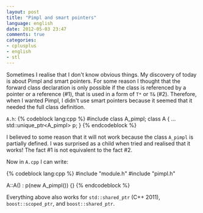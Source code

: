 ```yaml
---
layout: post
title: "Pimpl and smart pointers"
language: english
date: 2012-05-03 23:47
comments: true
categories: 
- cplusplus
- english
- stl
---
```

Sometimes I realise that I don't know obvious things. My discovery of today is about Pimpl and smart pointers. For some reason I thought that the forward class declaration is only possible if the class is referenced by a pointer or a reference (#1), that is used in a form of `T*` or `T&` (#2). Therefore, when I wanted Pimpl, I didn't use smart pointers because it seemed that it needed the full class definition.

`A.h`:
{% codeblock lang:cpp %}
#include <memory>
class A_pimpl;
class A {
  ...
  std::unique_ptr<A_pimpl> p;
}
{% endcodeblock %}

I believed to some reason that it will not work because the class `A_pimpl` is partially defined. I was surprised as a child when tried and realised that it works! The fact #1 is not equivalent to the fact #2.

Now in `A.cpp` I can write:

{% codeblock lang:cpp %}
#include "module.h"
#include "pimpl.h"

A::A() : p(new A_pimpl()) {}
{% endcodeblock %}

Everything above also works for `std::shared_ptr` (C++ 2011), `boost::scoped_ptr`, and `boost::shared_ptr`.
